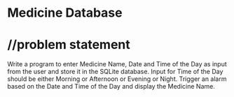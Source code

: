 # Medicine Database

# //problem statement
Write a program to enter Medicine Name, Date and Time of the Day as input from the
user and store it in the SQLite database. Input for Time of the Day should be either
Morning or Afternoon or Evening or Night. Trigger an alarm based on the Date and Time
of the Day and display the Medicine Name.

